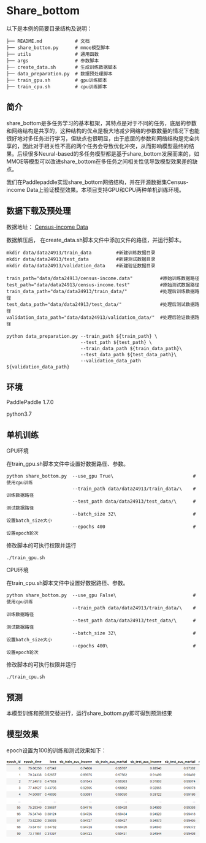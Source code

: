 # Share_bottom

 以下是本例的简要目录结构及说明： 

```
├── README.md            # 文档
├── share_bottom.py      # mmoe模型脚本
├── utils                # 通用函数
├── args                 # 参数脚本
├── create_data.sh       # 生成训练数据脚本
├── data_preparation.py  # 数据预处理脚本
├── train_gpu.sh		 # gpu训练脚本
├── train_cpu.sh		 # cpu训练脚本
```

## 简介

share_bottom是多任务学习的基本框架，其特点是对于不同的任务，底层的参数和网络结构是共享的，这种结构的优点是极大地减少网络的参数数量的情况下也能很好地对多任务进行学习，但缺点也很明显，由于底层的参数和网络结构是完全共享的，因此对于相关性不高的两个任务会导致优化冲突，从而影响模型最终的结果。后续很多Neural-based的多任务模型都是基于share_bottom发展而来的，如MMOE等模型可以改进share_bottom在多任务之间相关性低导致模型效果差的缺点。

我们在Paddlepaddle实现share_bottom网络结构，并在开源数据集Census-income Data上验证模型效果。本项目支持GPU和CPU两种单机训练环境。



## 数据下载及预处理

数据地址： [Census-income Data](https://archive.ics.uci.edu/ml/datasets/Census-Income+(KDD) )

数据解压后， 在create_data.sh脚本文件中添加文件的路径，并运行脚本。

```
mkdir data/data24913/train_data 		#新建训练数据目录
mkdir data/data24913/test_data			#新建测试数据目录
mkdir data/data24913/validation_data 	#新建验证数据目录

train_path="data/data24913/census-income.data" 			#原始训练数据路径
test_path="data/data24913/census-income.test" 			#原始测试数据路径
train_data_path="data/data24913/train_data/" 			#处理后训练数据路径
test_data_path="data/data24913/test_data/"				#处理后测试数据路径
validation_data_path="data/data24913/validation_data/"	#处理后验证数据路径

python data_preparation.py --train_path ${train_path} \
                           --test_path ${test_path} \
                           --train_data_path ${train_data_path}\
                           --test_data_path ${test_data_path}\
                           --validation_data_path ${validation_data_path}
```

## 环境

 PaddlePaddle 1.7.0 

 python3.7 

## 单机训练

GPU环境

在train_gpu.sh脚本文件中设置好数据路径、参数。

```
python share_bottom.py  --use_gpu True\								#使用cpu训练
					    --train_path data/data24913/train_data/\	#训练数据路径
					    --test_path data/data24913/test_data/\		#测试数据路径
					    --batch_size 32\							#设置batch_size大小
					    --epochs 400								#设置epoch轮次
```

修改脚本的可执行权限并运行

```
./train_gpu.sh
```

CPU环境

在train_cpu.sh脚本文件中设置好数据路径、参数。

```text
python share_bottom.py  --use_gpu False\							#使用cpu训练
					    --train_path data/data24913/train_data/\	#训练数据路径
					    --test_path data/data24913/test_data/\		#测试数据路径
					    --batch_size 32\							#设置batch_size大小
					    --epochs 400\								#设置epoch轮次
```

修改脚本的可执行权限并运行

```
./train_cpu.sh
```



## 预测

本模型训练和预测交替进行，运行share_bottom.py即可得到预测结果

## 模型效果

epoch设置为100的训练和测试效果如下：

![](./image/share_bottom.png)

